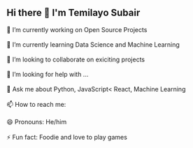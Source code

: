 ## Hi there 👋 I'm Temilayo Subair



 🔭 I’m currently working on Open Source Projects
<br>
<br>
 🌱 I’m currently learning Data Science and Machine Learning
<br>
<br>
 👯 I’m looking to collaborate on exiciting projects
<br>
<br>
 🤔 I’m looking for help with ...
<br>
<br>
 💬 Ask me about Python, JavaScript< React, Machine Learning
<br>
<br>
 📫 How to reach me: <a href='twiiter.com/temi_subair'><img height="5px"  src="https://img.icons8.com/android/24/000000/twitter.png"/></a>
<br>
<br>
😄 Pronouns: He/him
<br>
<br>
⚡ Fun fact: Foodie and love to play games

